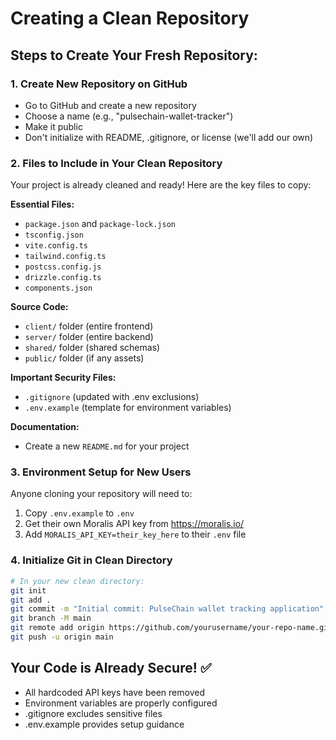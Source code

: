 # Creating a Clean Repository

## Steps to Create Your Fresh Repository:

### 1. Create New Repository on GitHub
- Go to GitHub and create a new repository
- Choose a name (e.g., "pulsechain-wallet-tracker")
- Make it public
- Don't initialize with README, .gitignore, or license (we'll add our own)

### 2. Files to Include in Your Clean Repository
Your project is already cleaned and ready! Here are the key files to copy:

**Essential Files:**
- `package.json` and `package-lock.json`
- `tsconfig.json`
- `vite.config.ts`
- `tailwind.config.ts`
- `postcss.config.js`
- `drizzle.config.ts`
- `components.json`

**Source Code:**
- `client/` folder (entire frontend)
- `server/` folder (entire backend)
- `shared/` folder (shared schemas)
- `public/` folder (if any assets)

**Important Security Files:**
- `.gitignore` (updated with .env exclusions)
- `.env.example` (template for environment variables)

**Documentation:**
- Create a new `README.md` for your project

### 3. Environment Setup for New Users
Anyone cloning your repository will need to:
1. Copy `.env.example` to `.env`
2. Get their own Moralis API key from https://moralis.io/
3. Add `MORALIS_API_KEY=their_key_here` to their `.env` file

### 4. Initialize Git in Clean Directory
```bash
# In your new clean directory:
git init
git add .
git commit -m "Initial commit: PulseChain wallet tracking application"
git branch -M main
git remote add origin https://github.com/yourusername/your-repo-name.git
git push -u origin main
```

## Your Code is Already Secure! ✅
- All hardcoded API keys have been removed
- Environment variables are properly configured
- .gitignore excludes sensitive files
- .env.example provides setup guidance